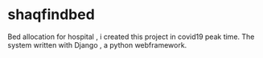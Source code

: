 # shaqfindbed

Bed allocation for hospital , i created this project in covid19 peak time. The system written with Django , a python webframework.

